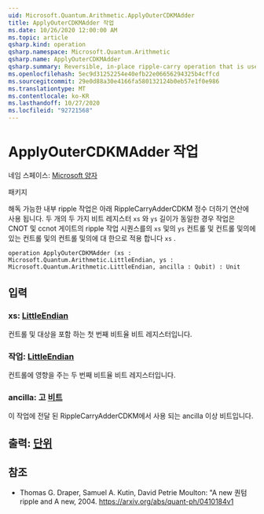 ```yaml
---
uid: Microsoft.Quantum.Arithmetic.ApplyOuterCDKMAdder
title: ApplyOuterCDKMAdder 작업
ms.date: 10/26/2020 12:00:00 AM
ms.topic: article
qsharp.kind: operation
qsharp.namespace: Microsoft.Quantum.Arithmetic
qsharp.name: ApplyOuterCDKMAdder
qsharp.summary: Reversible, in-place ripple-carry operation that is used in the integer addition operation RippleCarryAdderCDKM below. Given two qubit registers `xs` and `ys` of the same length, the operation applies a ripple carry sequence of CNOT and CCNOT gates with qubits in `xs` and `ys` as the controls and qubits in `xs` as the targets.
ms.openlocfilehash: 5ec9d31252254e40efb22e06656294325b4cffcd
ms.sourcegitcommit: 29e0d88a30e4166fa580132124b0eb57e1f0e986
ms.translationtype: MT
ms.contentlocale: ko-KR
ms.lasthandoff: 10/27/2020
ms.locfileid: "92721568"
---
```

# <a name="applyoutercdkmadder-operation"></a>ApplyOuterCDKMAdder 작업

네임 스페이스: [Microsoft 양자](xref:Microsoft.Quantum.Arithmetic)

패키지 [](https://nuget.org/packages/)


해독 가능한 내부 ripple 작업은 아래 RippleCarryAdderCDKM 정수 더하기 연산에 사용 됩니다.
두 개의 두 가지 비트 레지스터 `xs` 와 `ys` 길이가 동일한 경우 작업은 CNOT 및 ccnot 게이트의 ripple 작업 시퀀스를의 `xs` 및의 `ys` 컨트롤 및 컨트롤 및의에 있는 컨트롤 및의 컨트롤 및의에 대 한으로 적용 합니다 `xs` .

```qsharp
operation ApplyOuterCDKMAdder (xs : Microsoft.Quantum.Arithmetic.LittleEndian, ys : Microsoft.Quantum.Arithmetic.LittleEndian, ancilla : Qubit) : Unit
```


## <a name="input"></a>입력

### <a name="xs--littleendian"></a>xs: [LittleEndian](xref:Microsoft.Quantum.Arithmetic.LittleEndian)

컨트롤 및 대상을 포함 하는 첫 번째 비트율 비트 레지스터입니다.


### <a name="ys--littleendian"></a>작업: [LittleEndian](xref:Microsoft.Quantum.Arithmetic.LittleEndian)

컨트롤에 영향을 주는 두 번째 비트율 비트 레지스터입니다.


### <a name="ancilla--qubit"></a>ancilla: 고 [비트](xref:microsoft.quantum.lang-ref.qubit)

이 작업에 전달 된 RippleCarryAdderCDKM에서 사용 되는 ancilla 이상 비트입니다.



## <a name="output--unit"></a>출력: [단위](xref:microsoft.quantum.lang-ref.unit)



## <a name="references"></a>참조

- Thomas G. Draper, Samuel A. Kutin, David Petrie Moulton: "A new 퀀텀 ripple and A new, 2004.
  https://arxiv.org/abs/quant-ph/0410184v1